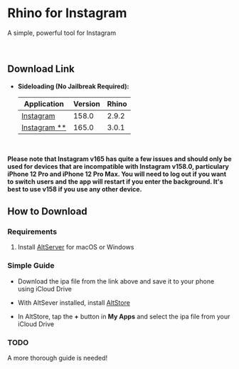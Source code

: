 # Rhino for Instagram

A simple, powerful tool for Instagram

&nbsp;

## Download Link

* **Sideloading (No Jailbreak Required):** 
   
    | Application | Version | Rhino |
    | --- | --- | --- |
    | [Instagram](https://mega.nz/file/sM5lkThI#AWarD9M6mhKIo4l8flaUEibLnWfKDvPKo6tycNEwBmI) | 158.0 | 2.9.2 |
    | [Instagram **](https://mega.nz/file/VNJEXT4b#bY9u6Ry9UxarwG19yftSdl9GJVXlGyX3ob_qCrG-Bq8) | 165.0 | 3.0.1 |


        
&nbsp;


**Please note that Instagram v165 has quite a few issues and should only be used for devices that are incompatible with Instagram v158.0, particulary iPhone 12 Pro and iPhone 12 Pro Max. You will need to log out if you want to switch users and the app will restart if you enter the background. It's best to use v158 if you use any other device.**


## How to Download

### Requirements

1. Install [AltServer](https://altstore.io/) for macOS or Windows 

### Simple Guide

* Download the ipa file from the link above and save it to your phone using iCloud Drive 

* With AltSever installed, install [AltStore](https://altstore.io/faq/)  

* In AltStore, tap the **+** button in **My Apps** and select the ipa file from your iCloud Drive 



### TODO 
A more thorough guide is needed!  

